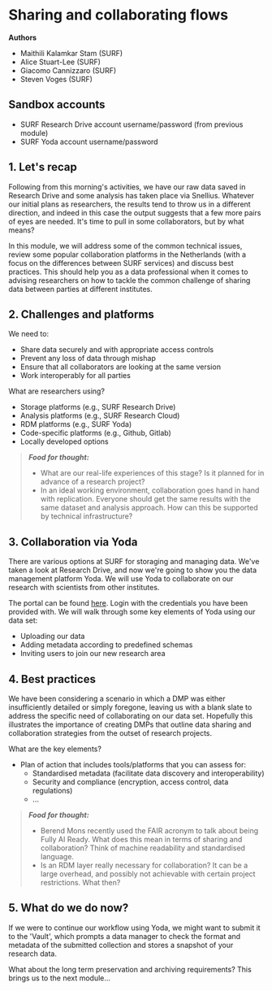# Sharing and collaborating flows

**Authors**
- Maithili Kalamkar Stam (SURF)
- Alice Stuart-Lee (SURF)
- Giacomo Cannizzaro (SURF)
- Steven Voges (SURF)

## Sandbox accounts 

- SURF Research Drive account username/password (from previous module)
- SURF Yoda account username/password

## 1. Let's recap
Following from this morning's activities, we have our raw data saved in Research Drive and some analysis has taken place via Snellius. Whatever our initial plans as researchers, the results tend to throw us in a different direction, and indeed in this case the output suggests that a few more pairs of eyes are needed. It's time to pull in some collaborators, but by what means?  

In this module, we will address some of the common technical issues, review some popular collaboration platforms in the Netherlands (with a focus on the differences between SURF services) and discuss best practices. This should help you as a data professional when it comes to advising researchers on how to tackle the common challenge of sharing data between parties at different institutes. 

## 2. Challenges and platforms 

We need to: 
- Share data securely and with appropriate access controls
- Prevent any loss of data through mishap
- Ensure that all collaborators are looking at the same version 
- Work interoperably for all parties

What are researchers using? 
- Storage platforms (e.g., SURF Research Drive)
- Analysis platforms (e.g., SURF Research Cloud)
- RDM platforms (e.g., SURF Yoda)
- Code-specific platforms (e.g., Github, Gitlab)
- Locally developed options

> **_Food for thought:_**
> * What are our real-life experiences of this stage? Is it planned for in advance of a research project? 
> * In an ideal working environment, collaboration goes hand in hand with replication. Everyone should get the same results with the same dataset and analysis approach. How can this be supported by technical infrastructure? 

## 3. Collaboration via Yoda

There are various options at SURF for storaging and managing data. We've taken a look at Research Drive, and now we're going to show you the data management platform Yoda. We will use Yoda to collaborate on our research with scientists from other institutes. 

The portal can be found [here](https://scuba-yoda.irods.surfsara.nl). Login with the credentials you have been provided with. We will walk through some key elements of Yoda using our data set:
- Uploading our data
- Adding metadata according to predefined schemas
- Inviting users to join our new research area

## 4. Best practices
We have been considering a scenario in which a DMP was either insufficiently detailed or simply foregone, leaving us with a blank slate to address the specific need of collaborating on our data set. Hopefully this illustrates the importance of creating DMPs that outline data sharing and collaboration strategies from the outset of research projects. 

What are the key elements? 
- Plan of action that includes tools/platforms that you can assess for:
  - Standardised metadata (facilitate data discovery and interoperability)
  - Security and compliance (encryption, access control, data regulations) 
  - ...

> **_Food for thought:_** 
> * Berend Mons recently used the FAIR acronym to talk about being Fully AI Ready. What does this mean in terms of sharing and collaboration? Think of machine readability and standardised language. 
> * Is an RDM layer really necessary for collaboration? It can be a large overhead, and possibly not achievable with certain project restrictions. What then? 

## 5. What do we do now? 
If we were to continue our workflow using Yoda, we might want to submit it to the 'Vault', which prompts a data manager to check the format and metadata of the submitted collection and stores a snapshot of your research data. 

What about the long term preservation and archiving requirements? This brings us to the next module... 
